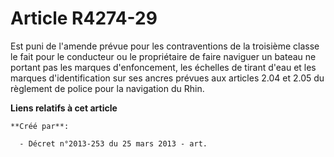 # Article R4274-29

Est puni de l'amende prévue pour les contraventions de la troisième classe le fait pour le conducteur ou le propriétaire de
faire naviguer un bateau ne portant pas les marques d'enfoncement, les échelles de tirant d'eau et les marques
d'identification sur ses ancres prévues aux articles 2.04 et 2.05 du règlement de police pour la navigation du Rhin.

**Liens relatifs à cet article**

	**Créé par**:

	  - Décret n°2013-253 du 25 mars 2013 - art.
